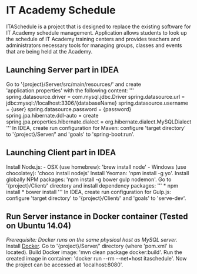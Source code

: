 # IT Academy Schedule
ITASchedule is a project that is designed to replace the existing software for IT Academy schedule management. Application allows students to look up the schedule of IT Academy training centers and provides teachers and administrators necessary tools for managing groups, classes and events that are being held at the Academy. 

## Launching Server part in IDEA
  Go to '{project}/Server/src/main/resources/' and create 'application.properties' with the following content:
  '''
    spring.datasource.driver = com.mysql.jdbc.Driver
    spring.datasource.url = jdbc:mysql://localhost:3306/{databaseName}
    spring.datasource.username = {user}
    spring.datasource.password = {password}
    spring.jpa.hibernate.ddl-auto = create
    spring.jpa.properties.hibernate.dialect = org.hibernate.dialect.MySQLDialect
  '''
  In IDEA, create run configuration for Maven: configure 'target directory' to '{project}/Server/' and 'goals' to 'spring-boot:run'.

## Launching Client part in IDEA
  Install Node.js:
        - OSX (use homebrew): 'brew install node'
        - Windows (use chocolatey): 'choco install nodejs'
  Install Yeoman: 'npm install -g yo'.
  Install globally NPM packages: 'npm install -g bower gulp nodemon'.
  Go to '{project}/Client/' directory and install dependency packages: 
    '''
    * npm install 
    * bower install
    '''
  In IDEA, create run configuration for Gulp.js: configure 'target directory' to '{project}/Client/' and 'goals' to 'serve-dev'.

## Run Server instance in Docker container (Tested on Ubuntu 14.04)
  *Prerequisite: Docker runs on the same physical host as MySQL server.*
  Install [Docker](https://docs.docker.com/engine/installation/).
  Go to '{project}/Server/' directory (where 'pom.xml' is located).
  Build Docker image: 'mvn clean package docker:build'.
  Run the created image in container: 'docker run --rm --net=host itaschedule'.
  Now the project can be accessed at 'localhost:8080'.


